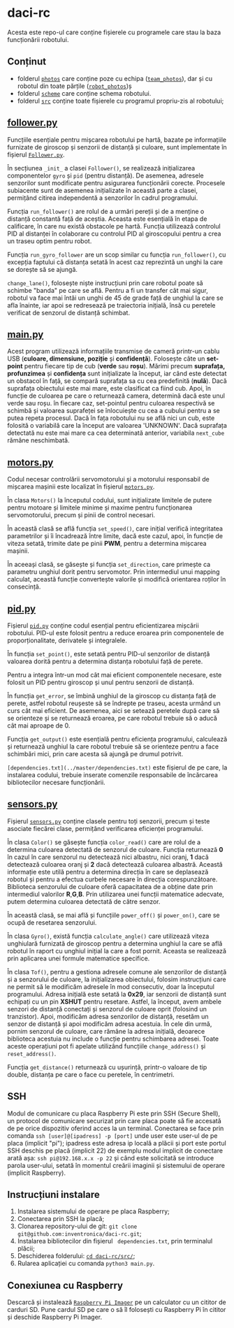 # daci-rc

Acesta este repo-ul care conține fișierele cu programele care stau la baza funcționării robotului.

## Conținut

- folderul [`photos`](../master/photos) care  conține poze cu echipa ([`team_photos`](../master/photos/team_photos)), dar și cu robotul din toate părțile ([`robot_photos`](../master/photos/robot_photos))ș
- folderul [`scheme`](../master/scheme) care conține schema robotului.
- folderul [`src`](../master/src) conține toate fișierele cu programul propriu-zis al robotului;

## [follower.py](../master/src/follower.py)

Funcțiile esențiale pentru mișcarea robotului pe hartă, bazate pe informațiile furnizate de giroscop și senzorii de distanță și culoare, sunt implementate în fișierul [`Follower.py`](../master/src/follower.py).

În secțiunea `_init_` a clasei `Follower()`, se realizează inițializarea componentelor `gyro` și `pid` (pentru distanță). De asemenea, adresele senzorilor sunt modificate pentru asigurarea funcționării corecte. Procesele subiacente sunt de asemenea inițializate în această parte a clasei, permițând citirea independentă a senzorilor în cadrul programului.


Funcția `run_follower()` are rolul de a urmări pereții și de a menține o distanță constantă față de aceștia. Aceasta este esențială în etapa de calificare, în care nu există obstacole pe hartă. Funcția utilizează controlul PID al distanței în colaborare cu controlul PID al giroscopului pentru a crea un traseu optim pentru robot.

Funcția `run_gyro_follower` are un scop similar cu funcția `run_follower()`, cu excepția faptului că distanța setată în acest caz reprezintă un unghi la care se dorește să se ajungă.

`change_lane()`, folosește niște instrucțiuni prin care robotul poate să schimbe "banda" pe care se află. Pentru a fi un transfer cât mai sigur, robotul va face mai întâi un unghi de 45 de grade față de unghiul la care se afla înainte, iar apoi se redresează pe traiectoria inițială, însă cu peretele verificat de senzorul de distanță schimbat.

## [main.py](../master/src/main.py) 

Acest program utilizează informațiile transmise de cameră printr-un cablu USB (**culoare, dimensiune, poziție** și **confidență**). Folosește câte un **set-point** pentru fiecare tip de cub (**verde** sau **roșu**). Mărimi precum **suprafața, profunzimea** și **confidența** sunt inițializate la început, iar când este detectat un obstacol în față, se compară suprafața sa cu cea predefinită (**nulă**). Dacă
 suprafața obiectului este mai mare, este clasificat ca fiind cub. Apoi, în funcție de culoarea pe care o returnează camera, determină dacă este unul verde sau roșu. în fiecare caz, set-pointul pentru culoarea respectivă se schimbă și valoarea suprafeței se înlocuiește cu cea a cubului pentru a se putea repeta procesul. Dacă în fața robotului nu se află nici un cub, este folosită o variabilă care la început are valoarea 'UNKNOWN'. Dacă suprafața detectată nu este mai mare ca cea determinată anterior, variabila `next_cube` rămâne neschimbată.

 ## [motors.py](../master/src/motors.py)

Codul necesar controlării servomotorului și a motorului responsabil de mișcarea mașinii este localizat în fișierul [`motors.py`](../master/src/motors.py).

În clasa `Motors()` la începutul codului, sunt inițializate limitele de putere pentru motoare și limitele minime și maxime pentru funcționarea servomotorului, precum și pinii de control necesari.

În această clasă se află funcția `set_speed()`, care inițial verifică integritatea parametrilor și îi încadrează între limite, dacă este cazul, apoi, în funcție de viteza setată, trimite date pe pinii **PWM**, pentru a determina mișcarea mașinii.

În aceeași clasă, se găsește și funcția `set_direction`, care primește ca parametru unghiul dorit pentru servomotor. Prin intermediul unui mapping calculat, această funcție convertește valorile și modifică orientarea roților în consecință.

## [pid.py](../master/src/pid.py)
 
Fișierul [`pid.py`](../master/src/pid.py) conține codul esențial pentru eficientizarea mișcării robotului. PID-ul este folosit pentru a reduce eroarea prin componentele de proporționalitate, derivatele și integralele.

În funcția `set_point()`, este setată pentru PID-ul senzorilor de distanță valoarea dorită pentru a determina distanța robotului față de perete.

Pentru a integra într-un mod cât mai eficient componentele necesare, este folosit un PID pentru giroscop și unul pentru senzorii de distanță.

În funcția `get_error`, se îmbină unghiul de la giroscop cu distanța față de perete, astfel robotul reușeste să se îndrepte pe traseu, acesta urmând un curs cât mai eficient. De asemenea, aici se setează peretele după care să se orienteze și se returnează eroarea, pe care robotul trebuie să o aducă cât mai aproape de 0.

Funcția `get_output()` este esențială pentru eficiența programului, calculează și returnează unghiul la care robotul trebuie să se orienteze pentru a face schimbări mici, prin care acesta să ajungă pe drumul potrivit.

`[dependencies.txt](../master/dependencies.txt)` este fișierul de pe care, la instalarea codului, trebuie inserate comenzile responsabile de încărcarea bibliotecilor necesare funcționării.

 ## [sensors.py](../master/src/sensors.py)

Fișierul [`sensors.py`](../master/src/sensors.py) conține clasele pentru toți senzorii, precum și teste asociate fiecărei clase, permițând verificarea eficienței programului.

În clasa `Color()` se găsește funcția `color_read()` care are rolul de a determina culoarea detectată de senzorul de culoare. Funcția returnează **0** în cazul în care senzorul nu detectează nici albastru, nici oranj, **1** dacă detectează culoarea oranj și **2** dacă detectează culoarea albastră. Această informație este utilă pentru a determina direcția în care se deplasează robotul și pentru a efectua curbele necesare în direcția corespunzătoare. Biblioteca senzorului de culoare oferă capacitatea de a obține date prin intermediul valorilor **R**,**G**,**B**. Prin utilizarea unei funcții matematice adecvate, putem determina culoarea detectată de către senzor.

În această clasă, se mai află și funcțiile `power_off()` și `power_on()`, care se ocupă de resetarea senzorului.

În clasa `Gyro()`, există funcția `calculate_angle()` care utilizează viteza unghiulară furnizată de giroscop pentru a determina unghiul la care se află robotul în raport cu unghiul inițial la care a fost pornit. Aceasta se realizează prin aplicarea unei formule matematice specifice.

În clasa `Tof()`, pentru a gestiona adresele comune ale senzorilor de distanță și a senzorului de culoare, la inițializarea obiectului, folosim instrucțiuni care ne permit să le modificăm adresele în mod consecutiv, doar la începutul programului. Adresa inițială este setată la **0x29**, iar senzorii de distanță sunt echipați cu un pin **XSHUT** pentru resetare. Astfel, la început, avem ambele senzori de distanță conectați și senzorul de culoare oprit (folosind un tranzistor). Apoi, modificăm adresa senzorilor de distanță, resetăm un senzor de distanță și apoi modificăm adresa acestuia. În cele din urmă, pornim senzorul de culoare, care rămâne la adresa inițială, deoarece biblioteca acestuia nu include o funcție pentru schimbarea adresei. Toate aceste operațiuni pot fi apelate utilizând funcțiile `change_address()` și `reset_address()`.

Funcția `get_distance()` returnează cu ușurință, printr-o valoare de tip double, distanța pe care o face cu peretele, în centrimetri.

## SSH

Modul de comunicare cu placa Raspberry Pi este prin SSH (Secure Shell), un protocol de comunicare securizat prin care placa poate să fie accesată de pe orice dispozitiv oferind acces la un terminal. Conectarea se face prin comanda `ssh [user]@[ipadress] -p [port]` unde user este user-ul de pe placa (implicit "pi"); ipadress este adresa ip locală a plăcii și port este portul SSH deschis pe placă (implicit 22) de exemplu modul implicit de conectare arată așa: `ssh pi@192.168.x.x -p 22` și când este solicitată se introduce parola user-ului, setată în momentul creării imaginii și sistemului de operare (implicit Raspberry). 

## Instrucțiuni instalare 

1. Instalarea sistemului de operare pe placa Raspberry;
2. Conectarea prin SSH la placă;
3. Clonarea repository-ului de git: `git clone git@github.com:inventronica/daci-rc.git`;
4. Instalarea bibliotecilor din fișierul ` dependencies.txt`, prin terminalul plăcii;
5. Deschiderea folderului: [`cd daci-rc/src/`](../master/src);
6. Rularea aplicației cu comanda `python3 main.py`.

## Conexiunea cu Raspberry 

Descarcă și instalează [`Raspberry Pi Imager`](www.raspberrypi.com/software/) pe un calculator cu un cititor de carduri SD. Pune cardul SD pe care o să îl folosești cu Raspberry Pi în cititor și deschide Raspberry Pi Imager. 
